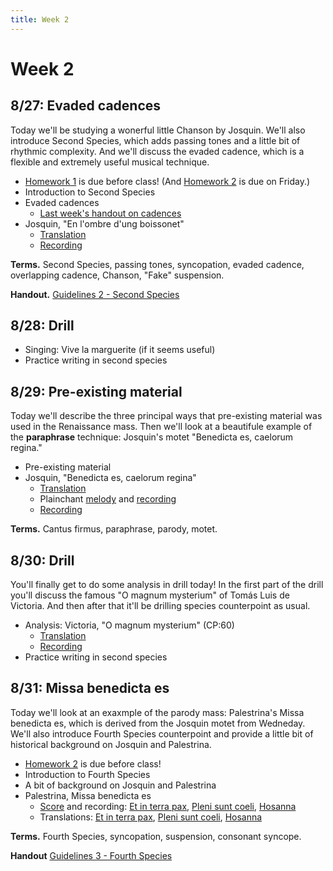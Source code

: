 ```yaml
---
title: Week 2
---
```


# Week 2

## 8/27: Evaded cadences

Today we'll be studying a wonerful little Chanson by Josquin.
We'll also introduce Second Species, which adds passing tones and
a little bit of rhythmic complexity. And we'll discuss the evaded 
cadence, which is a flexible and extremely useful musical technique.

* [Homework 1](HW-1.pdf) is due before class! (And [Homework 2](HW-2.pdf) is due on Friday.)
* Introduction to Second Species
* Evaded cadences 
  * [Last week's handout on cadences](cadences.pdf)
* Josquin, "En l'ombre d'ung boissonet"
  * [Translation](translations/en-lombre-dung-boissonet)
  * [Recording](https://www.youtube.com/watch?v=JDABRHcbI3w&list=PLYyTDR5WeGuTtL7G92HVmXBzi6G2xiL1a&index=1)

**Terms.** Second Species, passing tones, syncopation, evaded cadence, overlapping cadence, Chanson, "Fake" suspension.

**Handout.** [Guidelines 2 - Second Species](guidelines-2.pdf)

## 8/28: Drill

* Singing: Vive la marguerite (if it seems useful)
* Practice writing in second species

## 8/29: Pre-existing material

Today we'll describe the three principal ways that pre-existing material
was used in the Renaissance mass. Then we'll look at a beautifule example
of the **paraphrase** technique: Josquin's motet "Benedicta es, caelorum regina."

* Pre-existing material
* Josquin, "Benedicta es, caelorum regina"
  * [Translation](translations/benedicta-es)
  * Plainchant [melody](benedicta-es.pdf) and [recording](https://www.youtube.com/watch?v=IW7IJarZnQM&list=PLYyTDR5WeGuTtL7G92HVmXBzi6G2xiL1a&index=8)
  * [Recording](https://www.youtube.com/watch?v=K4N6NrPBalE&list=PLYyTDR5WeGuTtL7G92HVmXBzi6G2xiL1a&index=9)

**Terms.** Cantus firmus, paraphrase, parody, motet.

## 8/30: Drill

You'll finally get to do some analysis in drill today! In the first part of 
the drill you'll discuss the famous "O magnum mysterium" of Tomás Luis de 
Victoria. And then after that it'll be drilling species counterpoint as usual.

* Analysis: Victoria, "O magnum mysterium" (CP:60)
  * [Translation](translations/o-magnum-mysterium)
  * [Recording](https://www.youtube.com/watch?v=c1qj4gl3mIs&list=PLYyTDR5WeGuTtL7G92HVmXBzi6G2xiL1a&index=18)
* Practice writing in second species

## 8/31: Missa benedicta es

Today we'll look at an exaxmple of the parody mass: Palestrina's
Missa benedicta es, which is derived from the Josquin motet from 
Wedneday. We'll also introduce Fourth Species counterpoint and provide 
a little bit of historical background on Josquin and Palestrina.

* [Homework 2](HW-2.pdf) is due before class!
* Introduction to Fourth Species
* A bit of background on Josquin and Palestrina
* Palestrina, Missa benedicta es
  * [Score](missa-benedicta-es.pdf) and recording: [Et in terra pax](https://youtu.be/l-UZKRSA-C0?t=919), [Pleni sunt coeli](https://youtu.be/l-UZKRSA-C0?t=2199), [Hosanna](https://youtu.be/l-UZKRSA-C0?t=2295)
  * Translations: [Et in terra pax](translations/mass#et-in-terra-pax), [Pleni sunt coeli](translations/mass#pleni-sunt-coeli), [Hosanna](translations/mass#hosanna)

**Terms.** Fourth Species, syncopation, suspension, consonant syncope.

**Handout** [Guidelines 3 - Fourth Species](guidelines-3.pdf)

